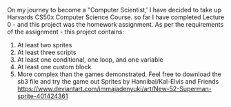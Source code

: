 On my journey to become a "Computer Scientist,' I have decided to take up Harvards CS50x Computer Science Course. 
so far I have completed Lecture 0 - and this project was the homework assignment. As per the requirements of the assignment - this project contains:
1) At least two sprites
2) At least three scripts
3) At least one conditional, one loop, and one variable
4) At least one custom block
5) More complex than the games demonstrated. 
Feel free to download the sb3 file and try the game out
Sprites by Hannibal/Kal-Elvis and Friends https://www.deviantart.com/immajadenyuki/art/New-52-Superman-sprite-401424361

